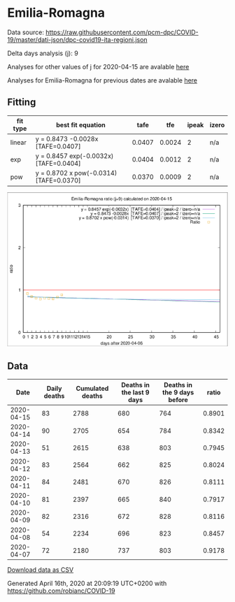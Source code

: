 # Emilia-Romagna

Data source: https://raw.githubusercontent.com/pcm-dpc/COVID-19/master/dati-json/dpc-covid19-ita-regioni.json

Delta days analysis (j): 9

Analyses for other values of j for 2020-04-15 are avalable [here](../2020-04-15/README.md)

Analyses for Emilia-Romagna for previous dates are avalable [here](../README.md)

## Fitting 
|fit type|best fit equation|tafe|tfe|ipeak|izero|
|-------|-----|--------|------|---|---|
|linear|y = 0.8473 -0.0028x  [TAFE=0.0407]|0.0407|0.0024|2|n/a|
|exp|y = 0.8457 exp(-0.0032x)  [TAFE=0.0404]|0.0404|0.0012|2|n/a|
|pow|y = 0.8702 x pow(-0.0314)  [TAFE=0.0370]|0.0370|0.0009|2|n/a|

![Plot](COVID-19_emilia-romagna_j9_2020-04-15.png)

## Data
|Date|Daily deaths|Cumulated deaths|Deaths in the last 9 days|Deaths in the 9 days before|ratio|
|----|----------|-----------|-------|--------------------|-----|
|2020-04-15|83|2788|680|764|0.8901|
|2020-04-14|90|2705|654|784|0.8342|
|2020-04-13|51|2615|638|803|0.7945|
|2020-04-12|83|2564|662|825|0.8024|
|2020-04-11|84|2481|670|826|0.8111|
|2020-04-10|81|2397|665|840|0.7917|
|2020-04-09|82|2316|672|828|0.8116|
|2020-04-08|54|2234|696|823|0.8457|
|2020-04-07|72|2180|737|803|0.9178|

[Download data as CSV](COVID-19_emilia-romagna_j9_2020-04-15.csv)

Generated April 16th, 2020 at 20:09:19 UTC+0200 with https://github.com/robianc/COVID-19

